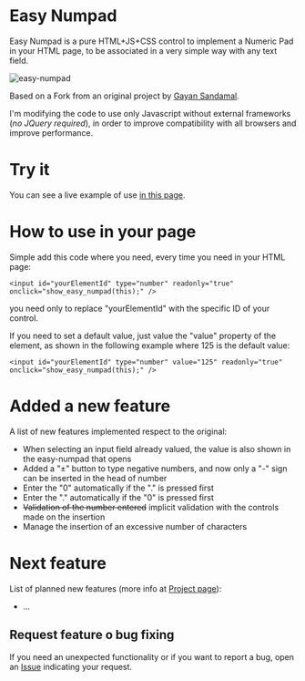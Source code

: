 # Easy Numpad
Easy Numpad is a pure HTML+JS+CSS control to implement a Numeric Pad in your HTML page, to be associated in a very simple way with any text field.

![easy-numpad](https://repository-images.githubusercontent.com/184239909/229b2f00-80a7-11e9-980c-9e8ed22e5317)

Based on a Fork from an original project by [Gayan Sandamal](https://github.com/gayanSandamal/easy-numpad).

I'm modifying the code to use only Javascript without external frameworks (_no JQuery required_), in order to improve compatibility with all browsers and improve performance.

# Try it

You can see a live example of use [in this page](https://bobboteck.github.io/easy-numpad/index.html).

# How to use in your page
Simple add this code where you need, every time you need in your HTML page:
```
<input id="yourElementId" type="number" readonly="true" onclick="show_easy_numpad(this);" />
```
you need only to replace "yourElementId" with the specific ID of your control.

If you need to set a default value, just value the "value" property of the element, as shown in the following example where 125 is the default value:
```
<input id="yourElementId" type="number" value="125" readonly="true" onclick="show_easy_numpad(this);" />
```

# Added a new feature
A list of new features implemented respect to the original:

- When selecting an input field already valued, the value is also shown in the easy-numpad that opens
- Added a "±" button to type negative numbers, and now only a "-" sign can be inserted in the head of number
- Enter the "0" automatically if the "." is pressed first
- Enter the "." automatically if the "0" is pressed first
- ~~Validation of the number entered~~ implicit validation with the controls made on the insertion
- Manage the insertion of an excessive number of characters

# Next feature
List of planned new features (more info at [Project page](https://github.com/bobboteck/easy-numpad/projects/1)):

- ...

## Request feature o bug fixing
If you need an unexpected functionality or if you want to report a bug, open an [Issue](https://github.com/bobboteck/easy-numpad/issues) indicating your request.
